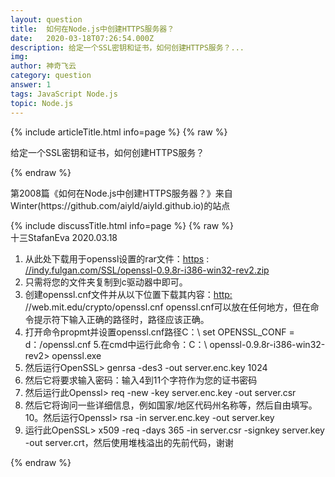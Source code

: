 ```yaml
---
layout: question
title:  如何在Node.js中创建HTTPS服务器？
date:   2020-03-18T07:26:54.000Z
description: 给定一个SSL密钥和证书，如何创建HTTPS服务？...
img: 
author: 神奇飞云
category: question
answer: 1
tags: JavaScript Node.js
topic: Node.js
---
```

<div class="article-root">
  <div class="article">
    {% include articleTitle.html info=page %}
    {% raw %}
    <div class="article-content"><p><font style="vertical-align: inherit;"><font style="vertical-align: inherit;">给定一个SSL密钥和证书，如何创建HTTPS服务？</font></font></p></div>
    {% endraw %}
  </div>
  <p class="winter_mark">第2008篇《如何在Node.js中创建HTTPS服务器？》来自Winter(https://github.com/aiyld/aiyld.github.io)的站点</p>
  <div class="discuss-wrapper">
    {% include discussTitle.html info=page %}
    {% raw %}
    <div class="discuss-item">
        <div class="discuss-parent">
          <div class="discuss-meta">
            <span class="discuss-user">十三StafanEva</span>
            <span class="discuss-time">2020.03.18</span>
          </div>
          <div class="discuss-comment"><ol>
<li><font style="vertical-align: inherit;"><font style="vertical-align: inherit;">从此处下载用于openssl设置的rar文件：</font><a href="https://indy.fulgan.com/SSL/openssl-0.9.8r-i386-win32-rev2.zip" rel="nofollow noreferrer"><font style="vertical-align: inherit;">https</font></a><font style="vertical-align: inherit;"> : </font></font><a href="https://indy.fulgan.com/SSL/openssl-0.9.8r-i386-win32-rev2.zip" rel="nofollow noreferrer"><font style="vertical-align: inherit;"><font style="vertical-align: inherit;">//indy.fulgan.com/SSL/openssl-0.9.8r-i386-win32-rev2.zip</font></font></a></li>
<li><font style="vertical-align: inherit;"><font style="vertical-align: inherit;">只需将您的文件夹复制到c驱动器中即可。</font></font></li>
<li><font style="vertical-align: inherit;"><font style="vertical-align: inherit;">创建openssl.cnf文件并从以下位置下载其内容：</font></font><a href="http://web.mit.edu/crypto/openssl.cnf" rel="nofollow noreferrer"><font style="vertical-align: inherit;"><font style="vertical-align: inherit;">http:</font></font></a><font style="vertical-align: inherit;"><font style="vertical-align: inherit;"> 
//web.mit.edu/crypto/openssl.cnf openssl.cnf可以放在任何地方，但在命令提示符下输入正确的路径时，路径应该正确。</font></font></li>
<li><font style="vertical-align: inherit;"><font style="vertical-align: inherit;">打开命令propmt并设置openssl.cnf路径C：\ set OPENSSL_CONF = d：/openssl.cnf 5.在cmd中运行此命令：C：\ openssl-0.9.8r-i386-win32-rev2&gt; openssl.exe</font></font></li>
<li><font style="vertical-align: inherit;"><font style="vertical-align: inherit;">然后运行OpenSSL&gt; genrsa -des3 -out server.enc.key 1024</font></font></li>
<li><font style="vertical-align: inherit;"><font style="vertical-align: inherit;">然后它将要求输入密码：输入4到11个字符作为您的证书密码</font></font></li>
<li><font style="vertical-align: inherit;"><font style="vertical-align: inherit;">然后运行此Openssl&gt; req -new -key server.enc.key -out server.csr</font></font></li>
<li><font style="vertical-align: inherit;"><font style="vertical-align: inherit;">然后它将询问一些详细信息，例如国家/地区代码州名称等，然后自由填写。</font><font style="vertical-align: inherit;">10。</font><font style="vertical-align: inherit;">然后运行Openssl&gt; rsa -in server.enc.key -out server.key</font></font></li>
<li><font style="vertical-align: inherit;"><font style="vertical-align: inherit;">运行此OpenSSL&gt; x509 -req -days 365 -in server.csr -signkey server.key -out server.crt，然后使用堆栈溢出的先前代码，谢谢</font></font></li>
</ol></div>
        </div></div>
    {% endraw %}
  </div>
<div>
